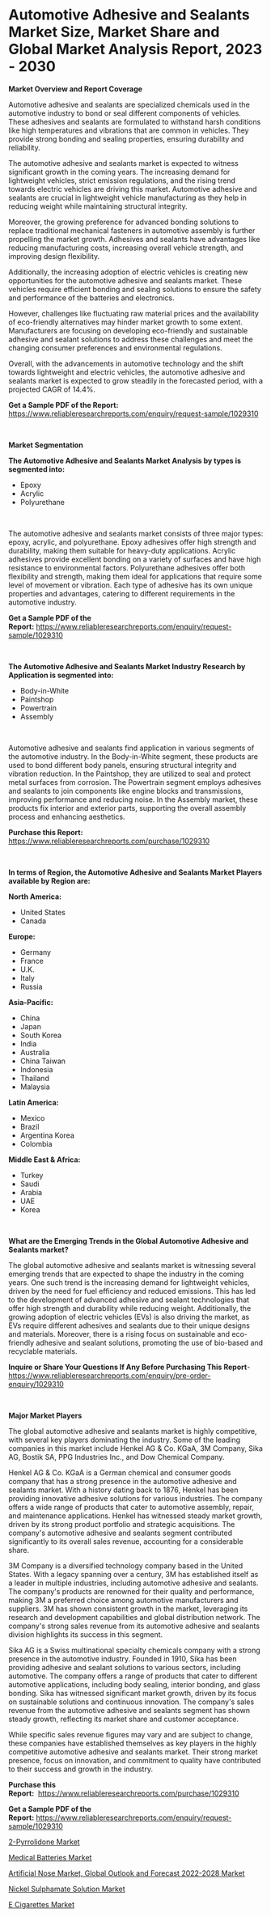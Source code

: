 <p><h1>Automotive Adhesive and Sealants Market Size, Market Share and Global Market Analysis Report, 2023 - 2030</h1></p><p><strong>Market Overview and Report Coverage</strong></p>
<p><p>Automotive adhesive and sealants are specialized chemicals used in the automotive industry to bond or seal different components of vehicles. These adhesives and sealants are formulated to withstand harsh conditions like high temperatures and vibrations that are common in vehicles. They provide strong bonding and sealing properties, ensuring durability and reliability.</p><p>The automotive adhesive and sealants market is expected to witness significant growth in the coming years. The increasing demand for lightweight vehicles, strict emission regulations, and the rising trend towards electric vehicles are driving this market. Automotive adhesive and sealants are crucial in lightweight vehicle manufacturing as they help in reducing weight while maintaining structural integrity.</p><p>Moreover, the growing preference for advanced bonding solutions to replace traditional mechanical fasteners in automotive assembly is further propelling the market growth. Adhesives and sealants have advantages like reducing manufacturing costs, increasing overall vehicle strength, and improving design flexibility.</p><p>Additionally, the increasing adoption of electric vehicles is creating new opportunities for the automotive adhesive and sealants market. These vehicles require efficient bonding and sealing solutions to ensure the safety and performance of the batteries and electronics.</p><p>However, challenges like fluctuating raw material prices and the availability of eco-friendly alternatives may hinder market growth to some extent. Manufacturers are focusing on developing eco-friendly and sustainable adhesive and sealant solutions to address these challenges and meet the changing consumer preferences and environmental regulations.</p><p>Overall, with the advancements in automotive technology and the shift towards lightweight and electric vehicles, the automotive adhesive and sealants market is expected to grow steadily in the forecasted period, with a projected CAGR of 14.4%.</p></p>
<p><strong>Get a Sample PDF of the Report:</strong> <a href="https://www.reliableresearchreports.com/enquiry/request-sample/1029310">https://www.reliableresearchreports.com/enquiry/request-sample/1029310</a></p>
<p>&nbsp;</p>
<p><strong>Market Segmentation</strong></p>
<p><strong>The Automotive Adhesive and Sealants Market Analysis by types is segmented into:</strong></p>
<p><ul><li>Epoxy</li><li>Acrylic</li><li>Polyurethane</li></ul></p>
<p>&nbsp;</p>
<p><p>The automotive adhesive and sealants market consists of three major types: epoxy, acrylic, and polyurethane. Epoxy adhesives offer high strength and durability, making them suitable for heavy-duty applications. Acrylic adhesives provide excellent bonding on a variety of surfaces and have high resistance to environmental factors. Polyurethane adhesives offer both flexibility and strength, making them ideal for applications that require some level of movement or vibration. Each type of adhesive has its own unique properties and advantages, catering to different requirements in the automotive industry.</p></p>
<p><strong>Get a Sample PDF of the Report:</strong>&nbsp;<a href="https://www.reliableresearchreports.com/enquiry/request-sample/1029310">https://www.reliableresearchreports.com/enquiry/request-sample/1029310</a></p>
<p>&nbsp;</p>
<p><strong>The Automotive Adhesive and Sealants Market Industry Research by Application is segmented into:</strong></p>
<p><ul><li>Body-in-White</li><li>Paintshop</li><li>Powertrain</li><li>Assembly</li></ul></p>
<p>&nbsp;</p>
<p><p>Automotive adhesive and sealants find application in various segments of the automotive industry. In the Body-in-White segment, these products are used to bond different body panels, ensuring structural integrity and vibration reduction. In the Paintshop, they are utilized to seal and protect metal surfaces from corrosion. The Powertrain segment employs adhesives and sealants to join components like engine blocks and transmissions, improving performance and reducing noise. In the Assembly market, these products fix interior and exterior parts, supporting the overall assembly process and enhancing aesthetics.</p></p>
<p><strong>Purchase this Report:</strong>&nbsp; <a href="https://www.reliableresearchreports.com/purchase/1029310">https://www.reliableresearchreports.com/purchase/1029310</a></p>
<p>&nbsp;</p>
<p><strong>In terms of Region, the Automotive Adhesive and Sealants Market Players available by Region are:</strong></p>
<p>
    <p> <strong> North America: </strong>
        <ul>
            <li>United States</li>
            <li>Canada</li>
        </ul>
        </p> 
    <p> <strong> Europe: </strong>
        <ul>
            <li>Germany</li>
            <li>France</li>
            <li>U.K.</li>
            <li>Italy</li>
            <li>Russia</li>
        </ul>
        </p> 
    <p> <strong> Asia-Pacific: </strong>
        <ul>
            <li>China</li>
            <li>Japan</li>
            <li>South Korea</li>
            <li>India</li>
            <li>Australia</li>
            <li>China Taiwan</li>
            <li>Indonesia</li>
            <li>Thailand</li>
            <li>Malaysia</li>
        </ul>
        </p> 
    <p> <strong> Latin America: </strong>
        <ul>
            <li>Mexico</li>
            <li>Brazil</li>
            <li>Argentina Korea</li>
            <li>Colombia</li>
        </ul>
        </p> 
    <p> <strong> Middle East & Africa: </strong>
        <ul>
            <li>Turkey</li>
            <li>Saudi</li>
            <li>Arabia</li>
            <li>UAE</li>
            <li>Korea</li>
        </ul>
    </p>
    </p>
<p>&nbsp;</p>
<p><strong>What are the Emerging Trends in the Global Automotive Adhesive and Sealants market?</strong></p>
<p><p>The global automotive adhesive and sealants market is witnessing several emerging trends that are expected to shape the industry in the coming years. One such trend is the increasing demand for lightweight vehicles, driven by the need for fuel efficiency and reduced emissions. This has led to the development of advanced adhesive and sealant technologies that offer high strength and durability while reducing weight. Additionally, the growing adoption of electric vehicles (EVs) is also driving the market, as EVs require different adhesives and sealants due to their unique designs and materials. Moreover, there is a rising focus on sustainable and eco-friendly adhesive and sealant solutions, promoting the use of bio-based and recyclable materials.</p></p>
<p><strong>Inquire or Share Your Questions If Any Before Purchasing This Report</strong>- <a href="https://www.reliableresearchreports.com/enquiry/pre-order-enquiry/1029310">https://www.reliableresearchreports.com/enquiry/pre-order-enquiry/1029310</a></p>
<p>&nbsp;</p>
<p><strong>Major Market Players</strong></p>
<p><p>The global automotive adhesive and sealants market is highly competitive, with several key players dominating the industry. Some of the leading companies in this market include Henkel AG & Co. KGaA, 3M Company, Sika AG, Bostik SA, PPG Industries Inc., and Dow Chemical Company.</p><p>Henkel AG & Co. KGaA is a German chemical and consumer goods company that has a strong presence in the automotive adhesive and sealants market. With a history dating back to 1876, Henkel has been providing innovative adhesive solutions for various industries. The company offers a wide range of products that cater to automotive assembly, repair, and maintenance applications. Henkel has witnessed steady market growth, driven by its strong product portfolio and strategic acquisitions. The company's automotive adhesive and sealants segment contributed significantly to its overall sales revenue, accounting for a considerable share.</p><p>3M Company is a diversified technology company based in the United States. With a legacy spanning over a century, 3M has established itself as a leader in multiple industries, including automotive adhesive and sealants. The company's products are renowned for their quality and performance, making 3M a preferred choice among automotive manufacturers and suppliers. 3M has shown consistent growth in the market, leveraging its research and development capabilities and global distribution network. The company's strong sales revenue from its automotive adhesive and sealants division highlights its success in this segment.</p><p>Sika AG is a Swiss multinational specialty chemicals company with a strong presence in the automotive industry. Founded in 1910, Sika has been providing adhesive and sealant solutions to various sectors, including automotive. The company offers a range of products that cater to different automotive applications, including body sealing, interior bonding, and glass bonding. Sika has witnessed significant market growth, driven by its focus on sustainable solutions and continuous innovation. The company's sales revenue from the automotive adhesive and sealants segment has shown steady growth, reflecting its market share and customer acceptance.</p><p>While specific sales revenue figures may vary and are subject to change, these companies have established themselves as key players in the highly competitive automotive adhesive and sealants market. Their strong market presence, focus on innovation, and commitment to quality have contributed to their success and growth in the industry.</p></p>
<p><strong>Purchase this Report:</strong>&nbsp;&nbsp;<a href="https://www.reliableresearchreports.com/purchase/1029310">https://www.reliableresearchreports.com/purchase/1029310</a></p>
<p></p>
<p><strong>Get a Sample PDF of the Report:</strong>&nbsp;<a href="https://www.reliableresearchreports.com/enquiry/request-sample/1029310">https://www.reliableresearchreports.com/enquiry/request-sample/1029310</a></p>
<p><p><a href="https://issuu.com/reportprime-2/docs/2-pyrrolidone-market-size-2030.pptx?fr=xKAE9_zU1NQ">2-Pyrrolidone Market</a></p><p><a href="https://github.com/RichRobinson5/Market-Research-Report-List-1/blob/main/medical-batteries-market.md">Medical Batteries Market</a></p><p><a href="https://medium.com/@kimwalker82/artificial-nose-market-global-outlook-and-forecast-2022-2028-market-size-growth-forecast-fd90d14feb65">Artificial Nose Market, Global Outlook and Forecast 2022-2028 Market</a></p><p><a href="https://www.linkedin.com/pulse/nickel-sulphamate-solution-market-size-2023-2030-global-jc1re/">Nickel Sulphamate Solution Market</a></p><p><a href="https://github.com/JameTravis/Market-Research-Report-List-1/blob/main/e-cigarettes-market.md">E Cigarettes Market</a></p></p>